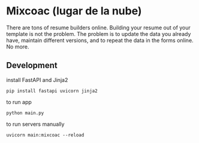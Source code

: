 # Mixcoac (lugar de la nube)

There are tons of resume builders online. Building your resume out of your template is not the problem. The problem is to update the data you already have, maintain different versions, and to repeat the data in the forms online. No more.



## Development
install FastAPI and Jinja2
```
pip install fastapi uvicorn jinja2
```

to run app
```
python main.py
```



to run servers manually
```
uvicorn main:mixcoac --reload
```
